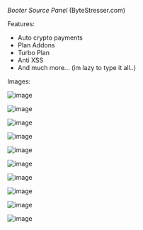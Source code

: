 *Booter Source Panel* (ByteStresser.com)

Features:

- Auto crypto payments
- Plan Addons
- Turbo Plan
- Anti XSS
- And much more... (im lazy to type it all..)

Images: 

![image](https://user-images.githubusercontent.com/60288878/129551673-0d501356-f9fe-4085-b6d4-8a44243a2c5b.png)

![image](https://user-images.githubusercontent.com/60288878/129551823-5465869d-7e8f-421d-900c-8c07eda34b2d.png)

![image](https://user-images.githubusercontent.com/60288878/129552035-02d1a51d-a7a3-4497-a6da-a8f4111929b3.png)

![image](https://user-images.githubusercontent.com/60288878/129552057-7589ca50-7fec-4797-ab0b-c40974f741b0.png)

![image](https://user-images.githubusercontent.com/60288878/129552106-b2a6939a-3c54-403d-b4e8-e89d02de7468.png)

![image](https://user-images.githubusercontent.com/60288878/129552352-6f8e794e-8f3c-4c26-92ef-f5c7369a68d5.png)

![image](https://user-images.githubusercontent.com/60288878/129552383-3ca41652-b95e-4092-b86e-863dc50596fe.png)

![image](https://user-images.githubusercontent.com/60288878/129552403-ab2880f5-da55-4ab2-b3e8-dd377b7abca7.png)

![image](https://user-images.githubusercontent.com/60288878/129552429-f407ac06-60fa-4005-9ec0-3c32aecac928.png)

![image](https://user-images.githubusercontent.com/60288878/129552457-58b340f8-3dca-4590-85e6-cfe05b2e1070.png)



